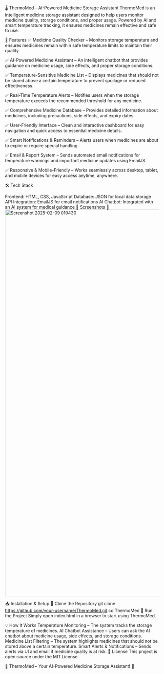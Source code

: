 🌡️ ThermoMed - AI-Powered Medicine Storage Assistant
ThermoMed is an intelligent medicine storage assistant designed to help users monitor medicine quality, storage conditions, and proper usage. Powered by AI and smart temperature tracking, it ensures medicines remain effective and safe to use.

🚀 Features
✅ Medicine Quality Checker – Monitors storage temperature and ensures medicines remain within safe temperature limits to maintain their quality.

✅ AI-Powered Medicine Assistant – An intelligent chatbot that provides guidance on medicine usage, side effects, and proper storage conditions.

✅ Temperature-Sensitive Medicine List – Displays medicines that should not be stored above a certain temperature to prevent spoilage or reduced effectiveness.

✅ Real-Time Temperature Alerts – Notifies users when the storage temperature exceeds the recommended threshold for any medicine.

✅ Comprehensive Medicine Database – Provides detailed information about medicines, including precautions, side effects, and expiry dates.

✅ User-Friendly Interface – Clean and interactive dashboard for easy navigation and quick access to essential medicine details.

✅ Smart Notifications & Reminders – Alerts users when medicines are about to expire or require special handling.

✅ Email & Report System – Sends automated email notifications for temperature warnings and important medicine updates using EmailJS.

✅ Responsive & Mobile-Friendly – Works seamlessly across desktop, tablet, and mobile devices for easy access anytime, anywhere.

🛠️ Tech Stack

Frontend: HTML, CSS, JavaScript
Database: JSON for local data storage
API Integration: EmailJS for email notifications
AI Chatbot: Integrated with an AI system for medical guidance
📸 Screenshots
🔹 <img width="1266" alt="Screenshot 2025-02-09 010430" src="https://github.com/user-attachments/assets/37396618-aad4-4aa6-bcc3-5b62bfb5b1d8" />

📥 Installation & Setup
🔹 Clone the Repository
git clone https://github.com/your-username/ThermoMed.git
cd ThermoMed
🔹 Run the Project
Simply open index.html in a browser to start using ThermoMed.

💡 How It Works
Temperature Monitoring – The system tracks the storage temperature of medicines.
AI Chatbot Assistance – Users can ask the AI chatbot about medicine usage, side effects, and storage conditions.
Medicine List Filtering – The system highlights medicines that should not be stored above a certain temperature.
Smart Alerts & Notifications – Sends alerts via UI and email if medicine quality is at risk.
📜 License
This project is open-source under the MIT License.

🚀 ThermoMed – Your AI-Powered Medicine Storage Assistant! 💊
